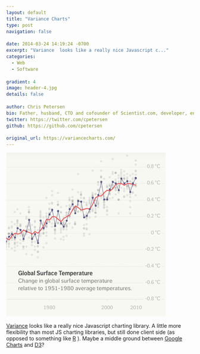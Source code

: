 ```yaml
---
layout: default
title: "Variance Charts"
type: post
navigation: false

date: 2014-03-24 14:19:24 -0700
excerpt: "Variance  looks like a really nice Javascript c..."
categories:
  - Web
  - Software

gradient: 4
image: header-4.jpg
details: false

author: Chris Petersen
bio: Father, husband, CTO and cofounder of Scientist.com, developer, entrepreneur and technologist.
twitter: https://twitter.com/cpetersen
github: https://github.com/cpetersen

original_url: https://variancecharts.com/
---
```



  ![7f389de294e1096ee9414045e4264c4d.png](/assets/import/7f389de294e1096ee9414045e4264c4d.png)  

  [Variance](https://variancecharts.com)  looks like a really nice Javascript charting library. A little more flexibility than most JS charting libraries, but still done client side (as opposed to something like  [R](http://www.r-project.org) ). Maybe a middle ground between  [Google Charts](https://developers.google.com/chart/)  and  [D3](http://d3js.org)?
